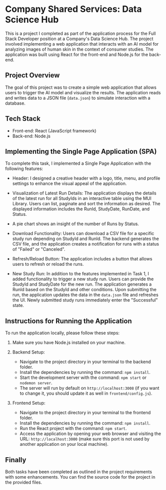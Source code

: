 # Company Shared Services: Data Science Hub

This is a project I completed as part of the application process for the Full Stack Developer position at a Company's Data Science Hub. The project involved implementing a web application that interacts with an AI model for analyzing images of human skin in the context of consumer studies. The application was built using React for the front-end and Node.js for the back-end.

## Project Overview

The goal of this project was to create a simple web application that allows users to trigger the AI model and visualize the results. The application reads and writes data to a JSON file (`data.json`) to simulate interaction with a database.

## Tech Stack

- Front-end: React (JavaScript framework)
- Back-end: Node.js

## Implementing the Single Page Application (SPA)

To complete this task, I implemented a Single Page Application with the following features:

- Header: I designed a creative header with a logo, title, menu, and profile settings to enhance the visual appeal of the application.

- Visualization of Latest Run Details: The application displays the details of the latest run for all StudyIds in an interactive table using the MUI Library. Users can list, paginate and sort the information as desired. The displayed information includes the RunId, StudyDate, RunDate, and Status.

- A pie chart shows an insight of the number of Runs by Status.

- Download Functionality: Users can download a CSV file for a specific study run depending on StudyId and RunId. The backend generates the CSV file, and the application creates a notification for runs with a status of "Failed" or "Canceled".

- Refresh/Reload Button: The application includes a button that allows users to refresh or reload the runs.

- New Study Run: In addition to the features implemented in Task 1, I added functionality to trigger a new study run. Users can provide the StudyId and StudyDate for the new run. The application generates a RunId based on the StudyId and other conditions. Upon submitting the run, the application updates the data in the `data.json` file and refreshes the UI. Newly submitted study runs immediately enter the "Successful" state.

 

## Instructions for Running the Application

To run the application locally, please follow these steps:

1. Make sure you have Node.js installed on your machine.

2. Backend Setup:
   - Navigate to the project directory in your terminal to the backend folder.
   - Install the dependencies by running the command: `npm install`.
   - Start the development server with the command: `npm start` or `nodemon server`.
   - The server will run by default on `http://localhost:3008` (if you want to change it, you should update it as well in `frontend/config.js`).

3. Frontend Setup:
   - Navigate to the project directory in your terminal to the frontend folder.
   - Install the dependencies by running the command: `npm install`.
   - Run the React project with the command: `npm start`.
   - Access the application by opening your web browser and visiting the URL: `http://localhost:3000` (make sure this port is not used by another application on your local machine).

## Finally

Both tasks have been completed as outlined in the project requirements with some enhancements. You can find the source code for the project in the provided files.

